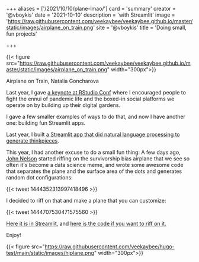 +++
aliases = ['/2021/10/10/plane-lmao/']
card = 'summary'
creator = '@vboykis'
date = '2021-10-10'
description = 'with Streamlit'
image = 'https://raw.githubusercontent.com/veekaybee/veekaybee.github.io/master/static/images/airplane_on_train.png'
site = '@vboykis'
title = 'Doing small, fun projects'

+++

{{< figure src="https://raw.githubusercontent.com/veekaybee/veekaybee.github.io/master/static/images/airplane_on_train.png" width="300px">}}


Airplane on Train, Natalia Goncharova

Last year, I gave [a keynote at RStudio Conf](https://www.rstudio.com/resources/rstudioglobal-2021/your-public-garden/) where I encouraged people to fight the ennui of pandemic life and the boxed-in social platforms we operate on by building up their digital gardens. 

I gave a few smaller examples of ways to do that, and now I have another one: building fun Streamlit apps. 

Last year, I built [a Streamlit app that did natural language processing to generate thinkpieces](http://veekaybee.github.io/2020/06/09/ml-in-prod/).

This year, I had another excuse to do a small fun thing: A few days ago, [John Nelson](https://generativist.falsifiable.com/index.html) started riffing on the survivorship bias airplane that we see so often it's become a data science meme, and wrote some awesome code that separates the plane and the surface area of the dots and generates random dot configurations: 

{{< tweet 1444352313997418496 >}}

I decided to riff on that and make a plane that you can customize: 

{{< tweet 1444707530471575560 >}}

[Here it is in Streamlit](https://share.streamlit.io/veekaybee/plane_lmao/main/planelit.py), and [here is the code if you want to riff on it.](https://github.com/veekaybee/plane_lmao) 

Enjoy!

{{< figure src="https://raw.githubusercontent.com/veekaybee/hugo-test/main/static/images/hiplane.png" width="300px">}}
